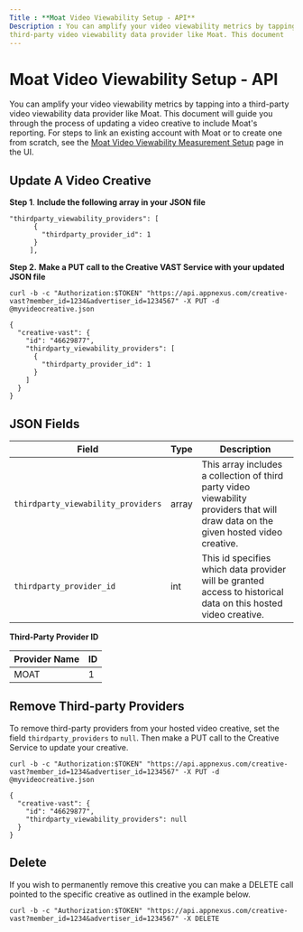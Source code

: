 ```yaml
---
Title : **Moat Video Viewability Setup - API**
Description : You can amplify your video viewability metrics by tapping into a
third-party video viewability data provider like Moat. This document
---
```



# **Moat Video Viewability Setup - API**



You can amplify your video viewability metrics by tapping into a
third-party video viewability data provider like Moat. This document
will guide you through the process of updating a video creative to
include Moat's reporting. For steps to link an existing account with
Moat or to create one from scratch, see the <a
href="https://docs.xandr.com/bundle/invest_invest-standard/page/topics/moat-video-viewability-measurement.html"
class="xref" target="_blank">Moat Video Viewability Measurement
Setup</a> page in the UI.

<div id="moat-video-viewability-setup-api__section-0c5ac185-8a0e-472e-8d3a-e5c2b5739f60"
>

## **Update A Video Creative**

**Step 1**. **Include the following array in your JSON file**



``` pre
"thirdparty_viewability_providers": [
      {
        "thirdparty_provider_id": 1
      }
     ],
```

**Step 2.** **Make a PUT call to the Creative VAST Service with your
updated JSON file**

``` pre
curl -b -c "Authorization:$TOKEN" "https://api.appnexus.com/creative-vast?member_id=1234&advertiser_id=1234567" -X PUT -d @myvideocreative.json
```

``` pre
{
  "creative-vast": {
    "id": "46629877",
    "thirdparty_viewability_providers": [
      {
        "thirdparty_provider_id": 1
      }
    ]
  }
}
```

<div id="moat-video-viewability-setup-api__section-63635698-c1ec-44e1-96bd-3f347d3f78ea"
>

## **JSON Fields**

<div id="moat-video-viewability-setup-api__p-d246e368-c846-4d9b-b8f8-428c585914af"
>

<table
id="moat-video-viewability-setup-api__table-dc15d825-b328-4556-8eda-91b6d3940b80"
class="table">
<thead class="thead">
<tr class="header row">
<th
id="moat-video-viewability-setup-api__table-dc15d825-b328-4556-8eda-91b6d3940b80__entry__1"
class="entry"><strong>Field</strong></th>
<th
id="moat-video-viewability-setup-api__table-dc15d825-b328-4556-8eda-91b6d3940b80__entry__2"
class="entry"><strong>Type</strong></th>
<th
id="moat-video-viewability-setup-api__table-dc15d825-b328-4556-8eda-91b6d3940b80__entry__3"
class="entry"><strong>Description</strong></th>
</tr>
</thead>
<tbody class="tbody">
<tr class="odd row">
<td class="entry"
headers="moat-video-viewability-setup-api__table-dc15d825-b328-4556-8eda-91b6d3940b80__entry__1"><code
class="ph codeph">thirdparty_viewability_providers</code></td>
<td class="entry"
headers="moat-video-viewability-setup-api__table-dc15d825-b328-4556-8eda-91b6d3940b80__entry__2">array</td>
<td class="entry"
headers="moat-video-viewability-setup-api__table-dc15d825-b328-4556-8eda-91b6d3940b80__entry__3">This
array includes a collection of third party video viewability providers
that will draw data on the given hosted video creative.</td>
</tr>
<tr class="even row">
<td class="entry"
headers="moat-video-viewability-setup-api__table-dc15d825-b328-4556-8eda-91b6d3940b80__entry__1"><code
class="ph codeph">thirdparty_provider_id</code></td>
<td class="entry"
headers="moat-video-viewability-setup-api__table-dc15d825-b328-4556-8eda-91b6d3940b80__entry__2">int</td>
<td class="entry"
headers="moat-video-viewability-setup-api__table-dc15d825-b328-4556-8eda-91b6d3940b80__entry__3">This
id specifies which data provider will be granted access to historical
data on this hosted video creative.</td>
</tr>
</tbody>
</table>



**Third-Party Provider ID**



<table
id="moat-video-viewability-setup-api__table-29cc3d4f-1d3a-4807-bde1-fca44b561f5a"
class="table">
<thead class="thead">
<tr class="header row">
<th
id="moat-video-viewability-setup-api__table-29cc3d4f-1d3a-4807-bde1-fca44b561f5a__entry__1"
class="entry">Provider Name</th>
<th
id="moat-video-viewability-setup-api__table-29cc3d4f-1d3a-4807-bde1-fca44b561f5a__entry__2"
class="entry">ID</th>
</tr>
</thead>
<tbody class="tbody">
<tr class="odd row">
<td class="entry"
headers="moat-video-viewability-setup-api__table-29cc3d4f-1d3a-4807-bde1-fca44b561f5a__entry__1">MOAT</td>
<td class="entry"
headers="moat-video-viewability-setup-api__table-29cc3d4f-1d3a-4807-bde1-fca44b561f5a__entry__2">1</td>
</tr>
</tbody>
</table>

<div id="moat-video-viewability-setup-api__MoatVideoViewabilitySetupAPI-RemoveThird-partyProviders"
>

## Remove Third-party Providers

To remove third-party providers from your hosted video creative, set the
field `thirdparty_providers` to `null`. Then make a PUT call to the
Creative Service to update your creative.



``` pre
curl -b -c "Authorization:$TOKEN" "https://api.appnexus.com/creative-vast?member_id=1234&advertiser_id=1234567" -X PUT -d @myvideocreative.json
```

``` pre
{
  "creative-vast": {
    "id": "46629877",
    "thirdparty_viewability_providers": null
  }
}
```

<div id="moat-video-viewability-setup-api__MoatVideoViewabilitySetupAPI-Delete"
>

## Delete

If you wish to permanently remove this creative you can make a DELETE
call pointed to the specific creative as outlined in the example below.



``` pre
curl -b -c "Authorization:$TOKEN" "https://api.appnexus.com/creative-vast?member_id=1234&advertiser_id=1234567" -X DELETE 
```




